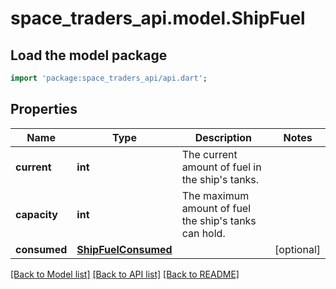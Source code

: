 # space_traders_api.model.ShipFuel

## Load the model package
```dart
import 'package:space_traders_api/api.dart';
```

## Properties
Name | Type | Description | Notes
------------ | ------------- | ------------- | -------------
**current** | **int** | The current amount of fuel in the ship's tanks. | 
**capacity** | **int** | The maximum amount of fuel the ship's tanks can hold. | 
**consumed** | [**ShipFuelConsumed**](ShipFuelConsumed.md) |  | [optional] 

[[Back to Model list]](../README.md#documentation-for-models) [[Back to API list]](../README.md#documentation-for-api-endpoints) [[Back to README]](../README.md)


